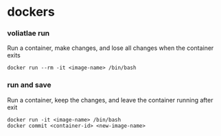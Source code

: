 # dockers


### voliatlae run

Run a container, make changes, and lose all changes when the container exits

```
docker run --rm -it <image-name> /bin/bash
```

### run and save

Run a container, keep the changes, and leave the container running after exit 

```
docker run -it <image-name> /bin/bash
docker commit <container-id> <new-image-name>
```
